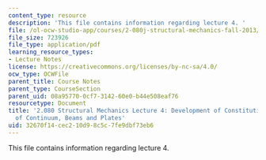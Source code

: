 ```yaml
---
content_type: resource
description: 'This file contains information regarding lecture 4. '
file: /ol-ocw-studio-app/courses/2-080j-structural-mechanics-fall-2013/32670f14cec210d98c5c7fe9dbf73eb6_MIT2_080JF13_Lecture4.pdf
file_size: 723926
file_type: application/pdf
learning_resource_types:
- Lecture Notes
license: https://creativecommons.org/licenses/by-nc-sa/4.0/
ocw_type: OCWFile
parent_title: Course Notes
parent_type: CourseSection
parent_uid: 08a95770-0cf7-3142-60e0-b44e508eaf76
resourcetype: Document
title: '2.080 Structural Mechanics Lecture 4: Development of Constitutive Equations
  of Continuum, Beams and Plates'
uid: 32670f14-cec2-10d9-8c5c-7fe9dbf73eb6
---
```

This file contains information regarding lecture 4. 